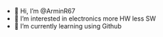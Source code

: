 - 👋 Hi, I’m @ArminR67
- 👀 I’m interested in electronics more HW less SW
- 🌱 I’m currently learning using Github


<!---
ArminR67/ArminR67 is a ✨ special ✨ repository because its `README.md` (this file) appears on your GitHub profile.
You can click the Preview link to take a look at your changes.
--->
